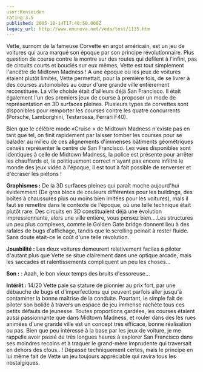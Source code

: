 ```yaml
---
user:Kenseiden
rating:3.5
published: 2005-10-14T17:40:50.000Z
legacy_url: http://www.emunova.net/veda/test/1135.htm
---
```

Vette, surnom de la fameuse Corvette en argot américain, est un jeu de voitures qui aura marqué son époque par son principe révolutionnaire. Plus question de course contre la montre sur des routes qui défilent à l'infini, pas de circuits courts et bouclés sur eux mêmes, Vette est tout simplement l'ancêtre de Midtown Madness ! A une époque où les jeux de voitures étaient plutôt limités, Vette permettait, pour la première fois, de se livrer à des courses automobiles au cœur d'une grande ville entièrement reconstituée. La ville choisie était d'ailleurs déjà San Francisco. Il était également l'un des premiers jeux de course à proposer un mode de représentation en 3D surfaces pleines. Plusieurs types de corvettes sont disponibles pour remporter les courses contre les quatre concurrents (Porsche, Lamborghini, Testarossa, Ferrari F40).   

  

Bien que le célèbre mode «Cruise » de Midtown Madness n'existe pas en tant que tel, on finit rapidement par laisser tomber les courses pour se balader au milieu de ces alignements d'immenses bâtiments géométriques censés représenter le centre de San Francisco. Les vues disponibles sont identiques à celle de Midtown Madness, la police est présente pour arrêter les chauffards et, le politiquement correct n'ayant pas encore infiltré le monde des jeux vidéo à l'époque, il est tout à fait possible de renverser et d'écraser les piétons !  

  

**Graphismes :** De la 3D surfaces pleines qui paraît moche aujourd'hui évidemment (De gros blocs de couleurs différentes pour les buildings, des boîtes à chaussures plus ou moins bien imitées pour les voitures), mais il faut se remettre dans le contexte de l'époque, où une telle technique était plutôt rare. Des circuits en 3D constituaient déjà une évolution impressionnante, alors une ville entière, vous pensez bien....Les structures un peu plus complexes, comme le Golden Gate bridge donnent lieu à des rafales de bugs d'affichage, tandis que le scrolling peinait à rester fluide. Sans doute était-ce le coût d'une telle révolution.   

**Jouabilité :** Les deux voitures demeurent relativement faciles à piloter d'autant plus que Vette se situe clairement dans une optique arcade, mais les saccades et ralentissements compliquent un peu les choses...  

**Son :** : Aaah, le bon vieux temps des bruits d'essoreuse...   

**Intérêt :** 14/20 Vette paie sa stature de pionnier au prix fort, par une débauche de bugs et d'imperfections qui peuvent parfois aller jusqu'à contaminer la bonne maîtrise de la conduite. Pourtant, le simple fait de piloter son bolide à travers un espace de jeu immense rachète tous ces petits défauts de jeunesse. Toutes proportions gardées, les courses étaient aussi passionnante que dans Midtown Madness, et rouler dans des les rues animées d'une grande ville est un concept très efficace, bonne réalisation ou pas. Bien que peu intéressé à la base par les jeux de voiture, je me rappelle avoir passé de très longues heures à explorer San Francisco dans ses moindres recoins et à traquer le grand-mère imprudente qui traversait en dehors des clous.. ! Dépassé techniquement certes, mais le principe en lui même fait de Vette un jeu toujours appréciable qui ravira tous les nostalgiques.